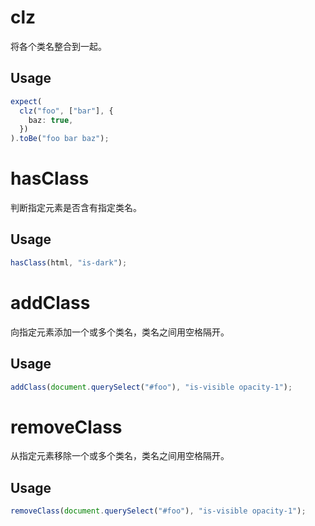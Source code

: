 # clz

将各个类名整合到一起。

## Usage

```ts
expect(
  clz("foo", ["bar"], {
    baz: true,
  })
).toBe("foo bar baz");
```

# hasClass

判断指定元素是否含有指定类名。

## Usage

```ts
hasClass(html, "is-dark");
```

# addClass

向指定元素添加一个或多个类名，类名之间用空格隔开。

## Usage

```ts
addClass(document.querySelect("#foo"), "is-visible opacity-1");
```

# removeClass

从指定元素移除一个或多个类名，类名之间用空格隔开。

## Usage

```ts
removeClass(document.querySelect("#foo"), "is-visible opacity-1");
```
